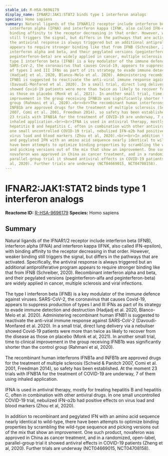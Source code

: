 ```yaml
---
stable_id: R-HSA-9696179
display_name: IFNAR2:JAK1:STAT2 binds type 1 interferon analogs
species: Homo sapiens
summary: Natural ligands of the IFNAR1/2 receptor include interferon beta (IFNB),
  interferon alpha (IFNA) and interferon kappa (IFNK, also called IFN-epsilon), with
  binding affinity to the receptor decreasing in that order. However, weaker binding
  still triggers the signal, but differs in the pathways that are activated. Specifically,
  the antiviral response is always triggered but an additional antiproliferative program
  appears to require stronger binding like that from IFNB (Schreiber, 2020). Recombinant
  interferon alpha and beta, and their pegylated versions (peginterferon-alfa and
  peginterferon-beta) are widely applied in cancer, multiple sclerosis and viral infections.<br><br>The
  type I interferon beta (IFNB) is a key modulator of the immune defence against viruses.
  SARS-CoV-2, the coronavirus that causes Covid-19, appears to suppress production
  of types I and III IFNs as part of its strategy to evade immune detection and destruction
  (Hadjadj et al. 2020, Blanco-Melo et al. 2020). Administering recombinant human
  IFNB1 is suggested to reactivate the anti-viral immune response against SARS-CoV-2
  (Davoudi-Monfared et al. 2020). In a small trial, direct lung delivery via a nebuliser
  showed Covid-19 patients were more than twice as likely to recover from the disease
  as those on placebo (Monk et al, 2021). In another small trial, time to clinical
  improvement in the group receiving IFNB1b was significantly shorter than the control
  group (Rahmani et al, 2020).<br><br>The recombinant human interferons IFNB1a and
  INFB1b are approved drugs for the treatment of multiple sclerosis (Schwid & Panitch
  2007, Comi et al. 2001, Freedman 2014), so safety has been established. At the moment
  23 trials with IFNB1A for the treatment of COVID-19 are underway, 7 of them using
  inhaled application.<br><br>IFNA is used in antiviral therapy, mostly for treating
  hepatitis B and hepatitis C, often in combination with other antiviral drugs. In
  one small uncontrolled COVID-19 trial, nebulized IFN-α2b had positive effects on
  virus load and blood markers (Zhou et al, 2020).<br><br>In addition to recombinant
  and pegylated IFN with an amino acid sequence nearly identical to wild-type, there
  have been attempts to optimize binding properties by scrambling the wild-type sequence
  and picking versions out of the mix that show an improvement. One such product,
  novaferon was approved in China as cancer treatment, and in a randomized, open-label,
  parallel-group trial it showed antiviral effects in COVID-19 patients (Zheng et
  al, 2020). Further trials are underway (NCT04669015, NCT04708158).
---
```


# IFNAR2:JAK1:STAT2 binds type 1 interferon analogs
**Reactome ID:** [R-HSA-9696179](https://reactome.org/content/detail/R-HSA-9696179)
**Species:** Homo sapiens

## Summary

Natural ligands of the IFNAR1/2 receptor include interferon beta (IFNB), interferon alpha (IFNA) and interferon kappa (IFNK, also called IFN-epsilon), with binding affinity to the receptor decreasing in that order. However, weaker binding still triggers the signal, but differs in the pathways that are activated. Specifically, the antiviral response is always triggered but an additional antiproliferative program appears to require stronger binding like that from IFNB (Schreiber, 2020). Recombinant interferon alpha and beta, and their pegylated versions (peginterferon-alfa and peginterferon-beta) are widely applied in cancer, multiple sclerosis and viral infections.<br><br>The type I interferon beta (IFNB) is a key modulator of the immune defence against viruses. SARS-CoV-2, the coronavirus that causes Covid-19, appears to suppress production of types I and III IFNs as part of its strategy to evade immune detection and destruction (Hadjadj et al. 2020, Blanco-Melo et al. 2020). Administering recombinant human IFNB1 is suggested to reactivate the anti-viral immune response against SARS-CoV-2 (Davoudi-Monfared et al. 2020). In a small trial, direct lung delivery via a nebuliser showed Covid-19 patients were more than twice as likely to recover from the disease as those on placebo (Monk et al, 2021). In another small trial, time to clinical improvement in the group receiving IFNB1b was significantly shorter than the control group (Rahmani et al, 2020).<br><br>The recombinant human interferons IFNB1a and INFB1b are approved drugs for the treatment of multiple sclerosis (Schwid & Panitch 2007, Comi et al. 2001, Freedman 2014), so safety has been established. At the moment 23 trials with IFNB1A for the treatment of COVID-19 are underway, 7 of them using inhaled application.<br><br>IFNA is used in antiviral therapy, mostly for treating hepatitis B and hepatitis C, often in combination with other antiviral drugs. In one small uncontrolled COVID-19 trial, nebulized IFN-α2b had positive effects on virus load and blood markers (Zhou et al, 2020).<br><br>In addition to recombinant and pegylated IFN with an amino acid sequence nearly identical to wild-type, there have been attempts to optimize binding properties by scrambling the wild-type sequence and picking versions out of the mix that show an improvement. One such product, novaferon was approved in China as cancer treatment, and in a randomized, open-label, parallel-group trial it showed antiviral effects in COVID-19 patients (Zheng et al, 2020). Further trials are underway (NCT04669015, NCT04708158).
